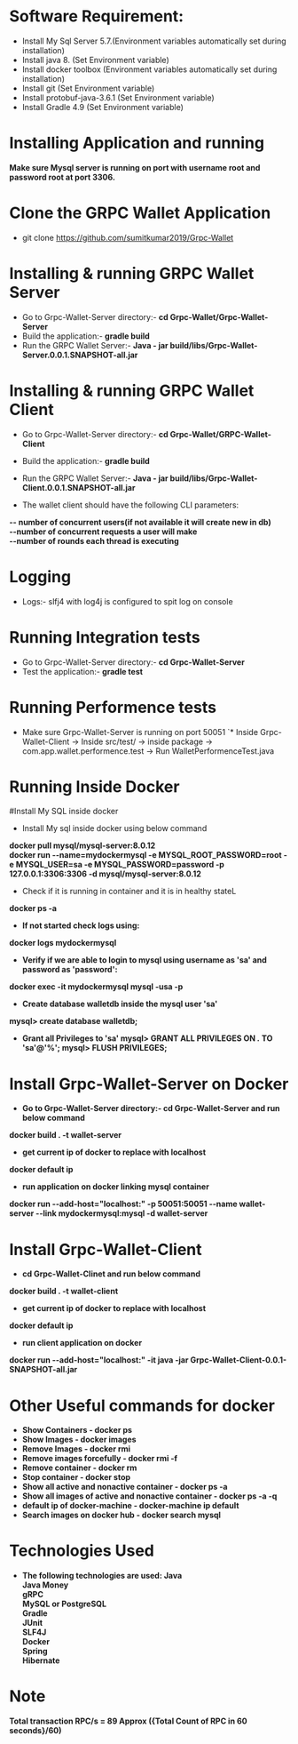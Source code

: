 # Software Requirement:

* Install My Sql Server 5.7.(Environment variables automatically set during installation)
* Install java 8. (Set Environment variable)
* Install docker toolbox (Environment variables automatically set during installation)
* Install git (Set Environment variable)
* Install protobuf-java-3.6.1 (Set Environment variable)
* Install Gradle 4.9 (Set Environment variable)

# Installing Application and running

<b>Make sure Mysql server is running on port with username root and password root at port 3306.</b>

# Clone the GRPC Wallet Application

 * git clone https://github.com/sumitkumar2019/Grpc-Wallet

# Installing & running GRPC Wallet Server 

* Go to Grpc-Wallet-Server directory:- <b>cd Grpc-Wallet/Grpc-Wallet-Server</b>
* Build the application:- <b>gradle build</b>
* Run the GRPC Wallet Server:- <b>Java - jar build/libs/Grpc-Wallet-Server.0.0.1.SNAPSHOT-all.jar</b>

# Installing & running GRPC Wallet Client

* Go to Grpc-Wallet-Server directory:- <b>cd Grpc-Wallet/GRPC-Wallet-Client</b>
* Build the application:- <b>gradle build</b>
* Run the GRPC Wallet Server:- <b>Java - jar build/libs/Grpc-Wallet-Client.0.0.1.SNAPSHOT-all.jar</b>

* The wallet client should have the following CLI parameters:

 <b>-- number of concurrent users(if not available it will create new in db)</b></br>
 <b>--number of concurrent requests a user will make</b></br>
 <b>--number of rounds each thread is executing</b></br>

# Logging

* Logs:- slfj4 with log4j is configured to spit log on console


# Running Integration tests

* Go to Grpc-Wallet-Server directory:- <b>cd Grpc-Wallet-Server</b></br>
* Test the application:- <b>gradle test</b>

# Running Performence tests
 
 * Make sure Grpc-Wallet-Server is running on port 50051 
`* Inside Grpc-Wallet-Client -> Inside src/test/ -> inside package -> com.app.wallet.performence.test -> Run WalletPerformenceTest.java

# Running Inside Docker

#Install My SQL inside docker

* Install My sql inside docker using below command

 <b>docker pull mysql/mysql-server:8.0.12</b><br>
 <b>docker run --name=mydockermysql -e MYSQL_ROOT_PASSWORD=root -e MYSQL_USER=sa -e MYSQL_PASSWORD=password -p 127.0.0.1:3306:3306 -d mysql/mysql-server:8.0.12</b><br>

* Check if it is running in container and it is in healthy stateL

<b>docker ps -a<b>

* If not started check logs using:

docker logs mydockermysql

* Verify if we are able to login to mysql using username as 'sa' and password as 'password':

docker exec -it mydockermysql mysql -usa -p

* Create database walletdb inside the mysql user 'sa'

mysql> create database walletdb;

* Grant all Privileges to 'sa'
mysql> GRANT ALL PRIVILEGES ON *.* TO 'sa'@'%';
mysql> FLUSH PRIVILEGES;

# Install Grpc-Wallet-Server on Docker

* Go to Grpc-Wallet-Server directory:- cd Grpc-Wallet-Server and run below command

<b>docker build . -t wallet-server</b>

* get current ip of docker to replace with localhost

<b>docker default ip</b>

* run application on docker linking mysql container

<b>docker run --add-host="localhost:<replace with container IP>" -p 50051:50051 --name wallet-server --link mydockermysql:mysql -d wallet-server</b>

# Install Grpc-Wallet-Client

* cd Grpc-Wallet-Clinet and run below command

<b>docker build . -t wallet-client</b>

* get current ip of docker to replace with localhost

<b>docker default ip</b>

* run client application on docker 

<b>docker run --add-host="localhost:<replace with container IP>" -it <docker imageid of application> java -jar Grpc-Wallet-Client-0.0.1-SNAPSHOT-all.jar</b>


# Other Useful commands for docker

*	Show Containers - docker ps 
*	Show Images - docker images 
*	Remove Images - docker rmi <image-id>
*   Remove images forcefully - docker rmi -f <image-id> 
*   Remove container - docker rm <container-id>
* 	Stop container - docker stop <container-id>
* 	Show all active and nonactive container - docker ps -a 
* 	Show all images of active and nonactive container - docker ps -a -q 
*	default ip of docker-machine - docker-machine ip default
*	Search images on docker hub - docker search mysql 

# Technologies Used
* The following technologies are used:
<b>Java<br></b>
<b>Java Money<br></b>
<b>gRPC<br></b>
<b>MySQL or PostgreSQL<br></b>
<b>Gradle<br></b>
<b>JUnit<br></b>
<b>SLF4J<br></b>
<b>Docker<br></b>
<b>Spring<br></b>
<b>Hibernate<br></b>

# Note
<b> Total transaction RPC/s = 89 Approx  ({Total Count of RPC in 60 seconds}/60) </b>
